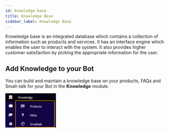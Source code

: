 ```yaml
---
id: knowledge-base
title: Knowledge Base
sidebar_label: Knowledge Base
---
```


Knowledge base is an integrated database which contains a collection of information such as products and services. It has an interface engine which enables the user to interact with the system. It also provides higher customer satisfaction by picking the appropriate information for the user.

## Add Knowledge to your Bot

You can build and maintain a knowledge base on your products, FAQs and Small-talk for your Bot in the **Knowledge** module. 

<img src="assets\CA_007.png" style="zoom:50%;" />